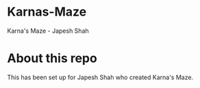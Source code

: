 # Karnas-Maze
Karna's Maze - Japesh Shah


# About this repo
This has been set up for Japesh Shah who created Karna's Maze.
